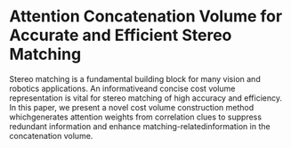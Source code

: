 # Attention Concatenation Volume for Accurate and Efficient Stereo Matching
Stereo matching is a fundamental building block for many vision and robotics applications. An informativeand concise cost volume representation is vital for stereo matching of high accuracy and efficiency. In this paper, we present a novel cost volume construction method whichgenerates attention weights from correlation clues to suppress redundant information and enhance matching-relatedinformation in the concatenation volume.
